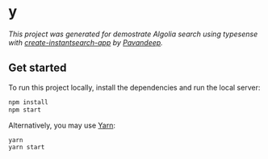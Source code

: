 # y

_This project was generated for demostrate Algolia search using typesense with [create-instantsearch-app](https://github.com/algolia/instantsearch.js/tree/master/packages/create-instantsearch-app) by [Pavandeep](https://github.com/windpavandeep)._

## Get started

To run this project locally, install the dependencies and run the local server:

```sh
npm install
npm start
```

Alternatively, you may use [Yarn](https://http://yarnpkg.com/):

```sh
yarn
yarn start
```
